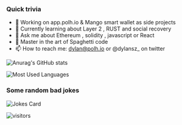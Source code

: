### Quick trivia 
- 🔭  Working on app.polh.io & Mango smart wallet as side projects
- 🌱  Currently learning about Layer 2 , RUST and social recovery
- 💬 Ask me about Ethereum , solidity , javascript or React
- 🍝  Master in the art of Spaghetti code
- 📫 How to reach me: dylan@polh.io or @dylansz_ on twitter
   



![Anurag's GitHub stats](https://github-readme-stats.vercel.app/api?username=dylanszejnblum&show_icons=true&theme=cobalt&count_private=true)



![Most Used Languages](https://raw.githubusercontent.com/dylanszejnblum/github-stats-transparent/output/generated/languages.svg)

### Some random bad jokes
![Jokes Card](https://readme-jokes.vercel.app/api)


![visitors](https://visitor-badge.glitch.me/badge?page_id=dylanszejnblum&left_color=green&right_color=red)




<!--
**dylanszejnblum/dylanszejnblum** is a ✨ _special_ ✨ repository because its `README.md` (this file) appears on your GitHub profile.

Here are some ideas to get you started:

- 🔭 I’m currently working on ...
- 🌱 I’m currently learning ...
- 👯 I’m looking to collaborate on ...
- 🤔 I’m looking for help with ...
- 💬 Ask me about ...
- 📫 How to reach me: ...
- 😄 Pronouns: ...
- ⚡ Fun fact: ...
-->
